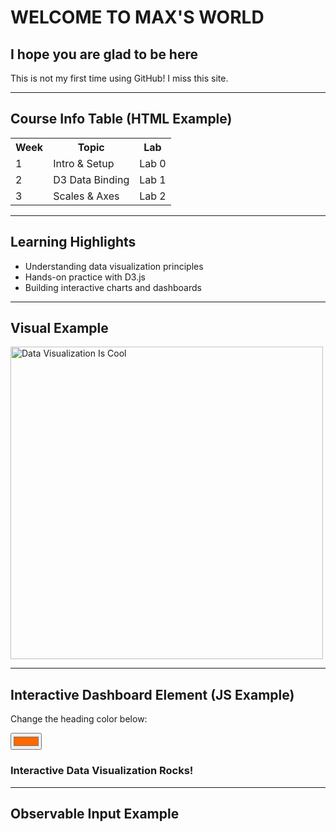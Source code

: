 # WELCOME TO MAX'S WORLD

## I hope you are glad to be here

This is not my first time using GitHub! I miss this site.

---

## Course Info Table (HTML Example)
<table>
  <tr>
    <th>Week</th>
    <th>Topic</th>
    <th>Lab</th>
  </tr>
  <tr>
    <td>1</td>
    <td>Intro & Setup</td>
    <td>Lab 0</td>
  </tr>
  <tr>
    <td>2</td>
    <td>D3 Data Binding</td>
    <td>Lab 1</td>
  </tr>
  <tr>
    <td>3</td>
    <td>Scales & Axes</td>
    <td>Lab 2</td>
  </tr>
</table>

---

## Learning Highlights
<ul>
  <li>Understanding data visualization principles</li>
  <li>Hands-on practice with D3.js</li>
  <li>Building interactive charts and dashboards</li>
</ul>

---

## Visual Example
<img src="https://s3-eu-central-1.amazonaws.com/euc-cdn.freshdesk.com/data/helpdesk/attachments/production/80125162144/original/LYc_NmbLV_lLf-ZQMumImQIfOM1yt5ZhQQ.png?1658772841" alt="Data Visualization Is Cool" width="500"/>

---

## Interactive Dashboard Element (JS Example)
<p>Change the heading color below:</p>

<input type="color" id="colorPicker" value="#ff6900">
<h3 id="demoText">Interactive Data Visualization Rocks!</h3>

---

## Observable Input Example
<div id="observable-input"></div>

<script>
  // --- Color picker ---
  const picker = document.getElementById('colorPicker');
  const demoText = document.getElementById('demoText');
  picker.addEventListener('input', () => {
    demoText.style.color = picker.value;
  });

  // --- Observable input (loaded dynamically) ---
  (async () => {
    const { Inputs } = await import("https://cdn.jsdelivr.net/npm/@observablehq/inputs@0.10/dist/inputs.js");
    const container = document.getElementById("observable-input");
    const input = Inputs.text({
      label: "Say something:",
      placeholder: "Type and press Enter",
      width: "400px"
    });
    container.appendChild(input);

    input.addEventListener("change", () => {
      alert(`You typed: ${input.value}`);
      input.value = "";
    });
  })();
</script>